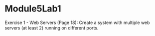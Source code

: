 # Module5Lab1

Exercise 1 - Web Servers (Page 18):
Create a system with multiple web servers (at least 2) running on different ports.


